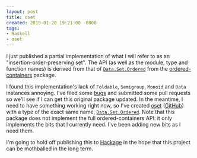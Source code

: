 ```yaml
---
layout: post
title: oset
created: 2019-01-20 19:21:00 -0800
tags:
- Haskell
- oset
---
```

I just published a partial implementation of what I will refer to as an "insertion-order-preserving set". The API (as well as the module, type and function names) is derived from that of [`Data.Set.Ordered`][data-set-ordered] from the [ordered-containers][ordered-containers] package.

I found this implementation's lack of `Foldable`, `Semigroup`, `Monoid` and `Data` instances annoying. I've filed some [bugs][ordered-containers-issues] and submitted some pull requests so we'll see if I can get this original package updated. In the meantime, I need to have something working right now, so I've created [oset][oset] ([GitHub][github]) with a type of the exact same name, [`Data.Set.Ordered`][oset-data-set-ordered]. Note that this package does not implement the full ordered-containers API: it only implements the bits that I currently need. I've been adding new bits as I need them.

I'm going to hold off publishing this to [Hackage][hackage] in the hope that this project can be mothballed in the long term.

[data-set-ordered]: http://hackage.haskell.org/package/ordered-containers-0.1.1/docs/Data-Set-Ordered.html
[github]: https://github.com/rcook/oset
[hackage]: https://hackage.haskell.org/
[ordered-containers]: https://hackage.haskell.org/package/ordered-containers
[ordered-containers-issues]: https://github.com/dmwit/ordered-containers/issues
[oset]: https://rcook.github.io/oset
[oset-data-set-ordered]: https://rcook.github.io/oset/Data-Set-Ordered.html#t:OSet
